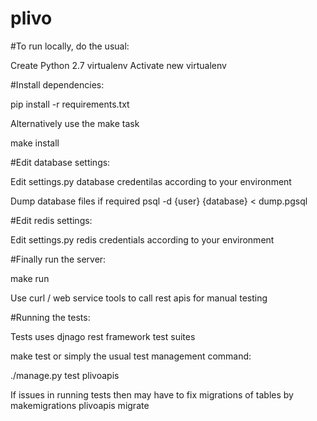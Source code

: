 # plivo

#To run locally, do the usual:

Create Python 2.7 virtualenv
Activate new virtualenv

#Install dependencies:

pip install -r requirements.txt

Alternatively use the make task

make install

#Edit database settings:

Edit settings.py database credentilas according to your environment

Dump database files if required
psql -d {user} {database} < dump.pgsql

#Edit redis settings:

Edit settings.py redis credentials according to your environment

#Finally run the server:

make run

Use curl / web service tools to call rest apis for manual testing

#Running the tests:

Tests uses djnago rest framework test suites

make test
or simply the usual test management command:

./manage.py test plivoapis

If issues in running tests
then may have to fix migrations of tables by
makemigrations plivoapis
migrate
